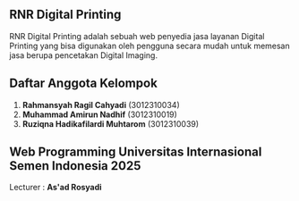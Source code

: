 ## RNR Digital Printing
RNR Digital Printing adalah sebuah web penyedia jasa layanan Digital Printing yang bisa digunakan oleh pengguna secara mudah untuk memesan jasa berupa pencetakan Digital Imaging.

## Daftar Anggota Kelompok  

1. **Rahmansyah Ragil Cahyadi** (3012310034)  
2. **Muhammad Amirun Nadhif** (3012310019)  
3. **Ruziqna Hadikafilardi Muhtarom** (3012310039)  

## Web Programming Universitas Internasional Semen Indonesia 2025
Lecturer : **As'ad Rosyadi**
